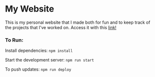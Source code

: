 # My Website

This is my personal website that I made both for fun and to keep track of the projects that I've worked on. Access it with this [link!](https://britneyng.github.io/)

### To Run:

Install dependencies: 
`npm install`

Start the development server: 
`npm run start`

To push updates:
`npm run deploy`

